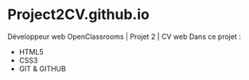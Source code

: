 # Project2CV.github.io
Développeur web OpenClassrooms | Projet 2 | CV web
Dans ce projet :
- HTML5
- CSS3
- GIT & GITHUB
